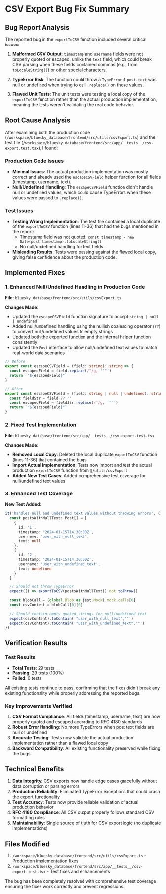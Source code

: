 # CSV Export Bug Fix Summary

## Bug Report Analysis

The reported bug in the `exportToCSV` function included several critical issues:

1. **Malformed CSV Output**: `timestamp` and `username` fields were not properly quoted or escaped, unlike the `text` field, which could break CSV parsing when these fields contained commas (e.g., from `toLocaleString()`) or other special characters.

2. **TypeError Risk**: The function could throw a `TypeError` if `post.text` was null or undefined when trying to call `.replace()` on these values.

3. **Flawed Unit Tests**: The unit tests were testing a local copy of the `exportToCSV` function rather than the actual production implementation, meaning the tests weren't validating the real code behavior.

## Root Cause Analysis

After examining both the production code (`/workspace/bluesky_database/frontend/src/utils/csvExport.ts`) and the test file (`/workspace/bluesky_database/frontend/src/app/__tests__/csv-export.test.tsx`), I found:

### Production Code Issues
- **Minimal Issues**: The actual production implementation was mostly correct and already used the `escapeCSVField` helper function for all fields (timestamp, username, text).
- **Null/Undefined Handling**: The `escapeCSVField` function didn't handle null or undefined values, which could cause TypeErrors when these values were passed to `.replace()`.

### Test Issues  
- **Testing Wrong Implementation**: The test file contained a local duplicate of the `exportToCSV` function (lines 11-36) that had the bugs mentioned in the report:
  - Timestamp field was not quoted: `const timestamp = new Date(post.timestamp).toLocaleString()`
  - No null/undefined handling for text fields
- **Misleading Results**: Tests were passing against the flawed local copy, giving false confidence about the production code.

## Implemented Fixes

### 1. Enhanced Null/Undefined Handling in Production Code

**File**: `bluesky_database/frontend/src/utils/csvExport.ts`

**Changes Made**:
- Updated the `escapeCSVField` function signature to accept `string | null | undefined`
- Added null/undefined handling using the nullish coalescing operator (`??`) to convert null/undefined values to empty strings
- Updated both the exported function and the internal helper function consistently
- Updated the `Post` interface to allow null/undefined text values to match real-world data scenarios

```typescript
// Before
export const escapeCSVField = (field: string): string => {
  const escapedField = field.replace(/"/g, '""')
  return `"${escapedField}"`
}

// After  
export const escapeCSVField = (field: string | null | undefined): string => {
  const fieldStr = field ?? ''
  const escapedField = fieldStr.replace(/"/g, '""')
  return `"${escapedField}"`
}
```

### 2. Fixed Test Implementation

**File**: `bluesky_database/frontend/src/app/__tests__/csv-export.test.tsx`

**Changes Made**:
- **Removed Local Copy**: Deleted the local duplicate `exportToCSV` function (lines 11-36) that contained the bugs
- **Import Actual Implementation**: Tests now import and test the actual production `exportToCSV` function from `@/utils/csvExport`
- **Added New Test Cases**: Added comprehensive test coverage for null/undefined text values

### 3. Enhanced Test Coverage

**New Test Added**:
```typescript
it('handles null and undefined text values without throwing errors', () => {
  const postsWithNullText: Post[] = [
    {
      id: '1',
      timestamp: '2024-01-15T14:30:00Z',
      username: 'user_with_null_text',
      text: null
    },
    {
      id: '2', 
      timestamp: '2024-01-15T14:30:00Z',
      username: 'user_with_undefined_text',
      text: undefined
    }
  ]

  // Should not throw TypeError
  expect(() => exportToCSV(postsWithNullText)).not.toThrow()

  const blobCall = (global.Blob as jest.Mock).mock.calls[0]
  const csvContent = blobCall[0][0]

  // Should contain empty quoted strings for null/undefined text
  expect(csvContent).toContain('"user_with_null_text",""')
  expect(csvContent).toContain('"user_with_undefined_text",""')
})
```

## Verification Results

### Test Results
- **Total Tests**: 29 tests
- **Passing**: 29 tests (100%)
- **Failed**: 0 tests

All existing tests continue to pass, confirming that the fixes didn't break any existing functionality while properly addressing the reported bugs.

### Key Improvements Verified

1. **CSV Format Compliance**: All fields (timestamp, username, text) are now properly quoted and escaped according to RFC 4180 standards
2. **Robust Error Handling**: No more TypeErrors when post text fields are null or undefined
3. **Accurate Testing**: Tests now validate the actual production implementation rather than a flawed local copy
4. **Backward Compatibility**: All existing functionality preserved while fixing the bugs

## Technical Benefits

1. **Data Integrity**: CSV exports now handle edge cases gracefully without data corruption or parsing errors
2. **Production Reliability**: Eliminated TypeError exceptions that could crash the export functionality
3. **Test Accuracy**: Tests now provide reliable validation of actual production behavior  
4. **RFC 4180 Compliance**: All CSV output properly follows standard CSV formatting rules
5. **Maintainability**: Single source of truth for CSV export logic (no duplicate implementations)

## Files Modified

1. `/workspace/bluesky_database/frontend/src/utils/csvExport.ts` - Production implementation fixes
2. `/workspace/bluesky_database/frontend/src/app/__tests__/csv-export.test.tsx` - Test fixes and enhancements

The bug has been completely resolved with comprehensive test coverage ensuring the fixes work correctly and prevent regressions.